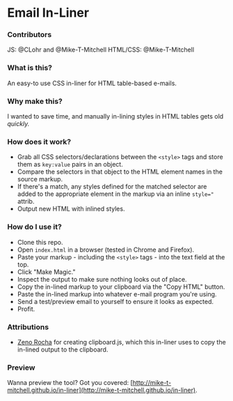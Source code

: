 # Email In-Liner
### Contributors
JS: @CLohr and @Mike-T-Mitchell
HTML/CSS: @Mike-T-Mitchell


### What is this?
An easy-to use CSS in-liner for HTML table-based e-mails.

### Why make this?
I wanted to save time, and manually in-lining styles in HTML tables gets old _quickly._

### How does it work?

* Grab all CSS selectors/declarations between the `<style>` tags and store them as `key:value` pairs in an object.
* Compare the selectors in that object to the HTML element names in the source markup.
* If there's a match, any styles defined for the matched selector are added to the appropriate element in the markup via an inline `style="` attrib.
* Output new HTML with inlined styles.

### How do I use it?
* Clone this repo.
* Open `index.html` in a browser (tested in Chrome and Firefox).
* Paste your markup - including the `<style>` tags - into the text field at the top.
* Click "Make Magic."
* Inspect the output to make sure nothing looks out of place.
* Copy the in-lined markup to your clipboard via the "Copy HTML" button.
* Paste the in-lined markup into whatever e-mail program you're using.
* Send a test/preview email to yourself to ensure it looks as expected.
* Profit.

### Attributions
* [Zeno Rocha](https://github.com/zenorocha) for creating clipboard.js, which this in-liner uses to copy the in-lined output to the clipboard.

### Preview
Wanna preview the tool? Got you covered: [http://mike-t-mitchell.github.io/in-liner](http://mike-t-mitchell.github.io/in-liner).
